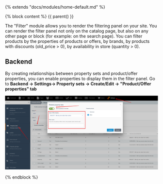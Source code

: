{% extends "docs/modules/home-default.md" %}

{% block content %}
{{ parent() }}

The "Filter" module allows you to render the filtering panel on your site.
You can render the filter panel not only on the catalog page,
but also on any other page or block (for example: on the search page).
You can filter products by the properties of products or offers,
by brands, by products with discounts (old_price > 0),
by availability in store (quantity > 0).

## Backend

By creating relationships between property sets and product/offer 
properties, you can enable properties to display them in the filter panel.
Go to **Backend -> Settings-> Property sets -> Create/Edit -> "Product/Offer properties" tab**

![](./../../assets/images/backend-property-set-5.png ':class=medium-image')

{% endblock %}
